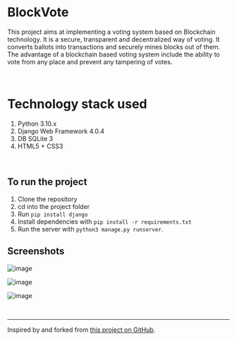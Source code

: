 # BlockVote

This project aims at implementing a voting system based on Blockchain technology. It is a secure, transparent and decentralized way of voting.
It converts ballots into transactions and securely mines blocks out of them. The advantage of a blockchain based voting system include the ability to vote from any place and prevent any tampering of votes.

<br>

# Technology stack used

1. Python 3.10.x
2. Django Web Framework 4.0.4
3. DB SQLite 3
4. HTML5 + CSS3

<br>

## To run the project

1. Clone the repository
2. cd into the project folder
3. Run `pip install django`
4. Install dependencies with `pip install -r requirements.txt`
5. Run the server with `python3 manage.py runserver`.

## Screenshots

![image](https://user-images.githubusercontent.com/58329164/166118661-10bc661a-df0a-4d7e-bcc5-aa21782f6574.png)

![image](https://user-images.githubusercontent.com/58329164/166118613-f4a3ad48-2d21-4fc5-b685-6d40b14c42c5.png)

![image](https://user-images.githubusercontent.com/58329164/166118675-22d5ea91-2e18-470e-9090-5afac151d81c.png)

<br>
<hr>

Inspired by and forked from [this project on GitHub](https://github.com/andipro123/Blockchain-based-E-Voting).
